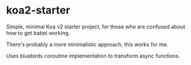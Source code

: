 # koa2-starter
Simple, minimal Koa v2 starter project, for those who are confused about how to get babel working.

There's probably a more minimalistic approach, this works for me.

Uses bluebirds coroutine implementation to transform async functions.
